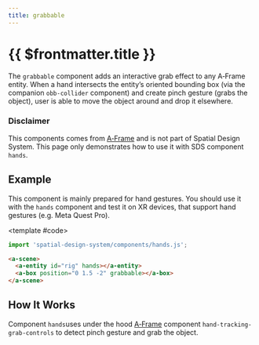 ```yaml
---
title: grabbable
---
```


<script setup lang="ts">
import { ref, onMounted } from "vue";
import ComponentExample from "../vue/ComponentExample.vue";

const renderScene = ref(false);

onMounted(async () => {
  try {
    renderScene.value = true;
  } catch (e) {
    console.error(e);
  }
});
</script>

# {{ $frontmatter.title }}

The `grabbable` component adds an interactive grab effect to any A‑Frame entity. When a hand intersects the entity’s oriented bounding box (via the companion `obb-collider` component) and create pinch gesture (grabs the object), user is able to move the object around and drop it elsewhere.

### Disclaimer

This components comes from [A‑Frame](https://aframe.io/docs/1.7.0/components/hand-tracking-grab-controls.html) and is not part of Spatial Design System. This page only demonstrates how to use it with SDS component `hands`.

## Example

This component is mainly prepared for hand gestures. You should use it with the `hands` component and test it on XR devices, that support hand gestures (e.g. Meta Quest Pro).

<ComponentExample :fixed="true" :hideOutput="true">

<template #code>

```js
import 'spatial-design-system/components/hands.js';
```

```html
<a-scene>
  <a-entity id="rig" hands></a-entity>
  <a-box position="0 1.5 -2" grabbable></a-box>
</a-scene>
```

</template>

</ComponentExample>

## How It Works

Component `hands`uses under the hood [A‑Frame](https://aframe.io/docs/1.7.0/components/hand-tracking-grab-controls.html) component `hand-tracking-grab-controls` to detect pinch gesture and grab the object.
